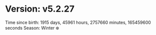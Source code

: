 # Version: v5.2.27
Time since birth: 1915 days, 45961 hours, 2757660 minutes, 165459600 seconds
Season: Winter ❄️
